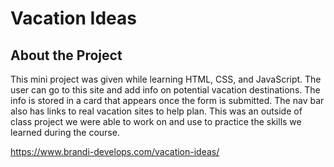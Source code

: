 # Vacation Ideas

## About the Project
This mini project was given while learning HTML, CSS, and JavaScript. The user can go to this site and add info on potential vacation destinations. The info is stored in a card that appears once the form is submitted. The nav bar also has links to real vacation sites to help plan. This was an outside of class project we were able to work on and use to practice the skills we learned during the course. 

 https://www.brandi-develops.com/vacation-ideas/
